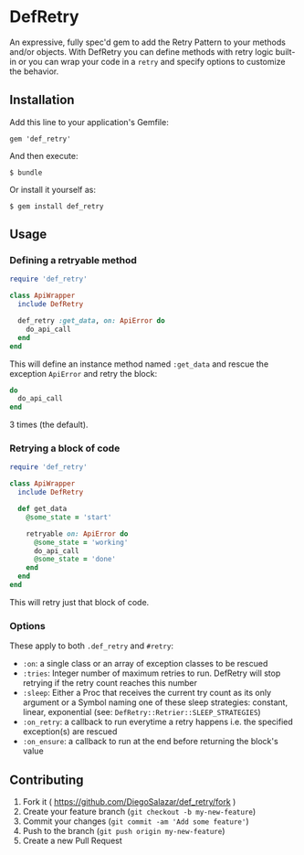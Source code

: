 # DefRetry

An expressive, fully spec'd gem to add the Retry Pattern to your methods and/or objects. With DefRetry
you can define methods with retry logic built-in or you can wrap your code in a
`retry` and specify options to customize the behavior.

## Installation

Add this line to your application's Gemfile:

    gem 'def_retry'

And then execute:

    $ bundle

Or install it yourself as:

    $ gem install def_retry

## Usage

### Defining a retryable method

```ruby
require 'def_retry'

class ApiWrapper
  include DefRetry

  def_retry :get_data, on: ApiError do
    do_api_call
  end
end
```

This will define an instance method named `:get_data` and rescue the exception
`ApiError` and retry the block:

```ruby
do
  do_api_call
end
```
3 times (the default).

### Retrying a block of code

```ruby
require 'def_retry'

class ApiWrapper
  include DefRetry

  def get_data
    @some_state = 'start'

    retryable on: ApiError do
      @some_state = 'working'
      do_api_call
      @some_state = 'done'
    end
  end
end
```

This will retry just that block of code.

### Options

These apply to both `.def_retry` and `#retry`:
  - `:on`: a single class or an array of exception classes to be rescued
  - `:tries`: Integer number of maximum retries to run. DefRetry will stop retrying if the retry count reaches this number
  - `:sleep`: Either a Proc that receives the current try count as its only argument or a Symbol naming one of these sleep strategies: constant, linear, exponential (see: `DefRetry::Retrier::SLEEP_STRATEGIES`)
  - `:on_retry`: a callback to run everytime a retry happens i.e. the specified exception(s) are rescued
  - `:on_ensure`: a callback to run at the end before returning the block's value

## Contributing

1. Fork it ( https://github.com/DiegoSalazar/def_retry/fork )
2. Create your feature branch (`git checkout -b my-new-feature`)
3. Commit your changes (`git commit -am 'Add some feature'`)
4. Push to the branch (`git push origin my-new-feature`)
5. Create a new Pull Request
